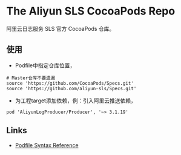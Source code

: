 # The Aliyun SLS CocoaPods Repo

阿里云日志服务 SLS 官方 CocoaPods 仓库。

## 使用
- Podfile中指定仓库位置，

```
# Master仓库不要遗漏
source 'https://github.com/CocoaPods/Specs.git'
source 'https://github.com/aliyun-sls/Specs.git'
```

- 为工程target添加依赖，例：引入阿里云推送依赖，

```
pod 'AliyunLogProducer/Producer', '~> 3.1.19'
```

## Links
- [Podfile Syntax Reference](https://guides.cocoapods.org/syntax/podfile.html#podfile)
